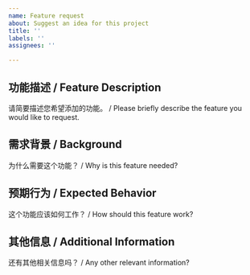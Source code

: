```yaml
---
name: Feature request
about: Suggest an idea for this project
title: ''
labels: ''
assignees: ''

---
```


## 功能描述 / Feature Description

请简要描述您希望添加的功能。 / Please briefly describe the feature you would like to request.

## 需求背景 / Background

为什么需要这个功能？ / Why is this feature needed?

## 预期行为 / Expected Behavior

这个功能应该如何工作？ / How should this feature work?

## 其他信息 / Additional Information

还有其他相关信息吗？ / Any other relevant information?
